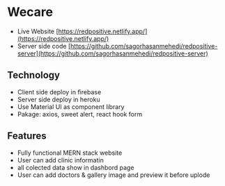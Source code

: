 # Wecare

- Live Website [https://redpositive.netlify.app/](https://redpositive.netlify.app/)
- Server side code [https://github.com/sagorhasanmehedi/redpositive-server](https://github.com/sagorhasanmehedi/redpositive-server)

## Technology

- Client side deploy in firebase
- Server side deploy in heroku
- Use Material UI as component library
- Pakage: axios, sweet alert, react hook form

## Features

- Fully functional MERN stack website
- User can add clinic informatin
- all colected data show in dashbord page
- User can add doctors & gallery image and preview it before uplode
